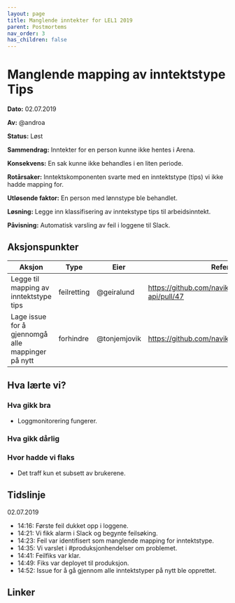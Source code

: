 ```yaml
---
layout: page
title: Manglende inntekter for LEL1 2019
parent: Postmortems
nav_order: 3
has_children: false
---
```


# Manglende mapping av inntektstype Tips

**Dato:** 02.07.2019

**Av:** @androa

**Status:** Løst

**Sammendrag:** Inntekter for en person kunne ikke hentes i Arena.

**Konsekvens:** En sak kunne ikke behandles i en liten periode.

**Rotårsaker:** Inntektskomponenten svarte med en inntektstype (tips) vi ikke hadde
mapping for.

**Utløsende faktor:** En person med lønnstype ble behandlet.

**Løsning:** Legge inn klassifisering av inntekstype tips til arbeidsinntekt.

**Påvisning:** Automatisk varsling av feil i loggene til Slack.

## Aksjonspunkter

| Aksjon | Type | Eier | Referanse |
| ------ | ---- | ---- | --- |
| Legge til mapping av inntektstype tips | feilretting | @geiralund | https://github.com/navikt/dp-inntekt-api/pull/47 |
| Lage issue for å gjennomgå alle mappinger på nytt | forhindre | @tonjemjovik | https://github.com/navikt/dagpenger/issues/186 |

## Hva lærte vi?

### Hva gikk bra

- Loggmonitorering fungerer.

### Hva gikk dårlig

### Hvor hadde vi flaks

- Det traff kun et subsett av brukerene.

## Tidslinje

02.07.2019

- 14:16: Første feil dukket opp i loggene.
- 14:21: Vi fikk alarm i Slack og begynte feilsøking.
- 14:23: Feil var identifisert som manglende mapping for inntektstype.
- 14:35: Vi varslet i #produksjonhendelser om problemet.
- 14:41: Feilfiks var klar.
- 14:49: Fiks var deployet til produksjon.
- 14:52: Issue for å gå gjennom alle inntektstyper på nytt ble opprettet.

## Linker
